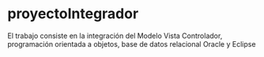 # proyectoIntegrador
El trabajo consiste en la integración del Modelo Vista Controlador, programación orientada a objetos, base de datos relacional Oracle y Eclipse
